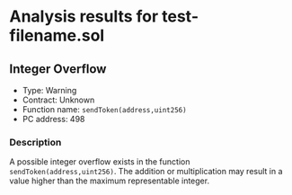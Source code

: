 # Analysis results for test-filename.sol

## Integer Overflow

- Type: Warning
- Contract: Unknown
- Function name: `sendToken(address,uint256)`
- PC address: 498

### Description

A possible integer overflow exists in the function `sendToken(address,uint256)`.
The addition or multiplication may result in a value higher than the maximum representable integer.
